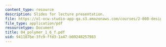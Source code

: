 ```yaml
---
content_type: resource
description: Slides for lecture presentation.
file: https://ol-ocw-studio-app-qa.s3.amazonaws.com/courses/2-008-design-and-manufacturing-ii-spring-2004/941187be3fc9ffd31a47b09248257983_04_polymer_1_6_f.pdf
file_type: application/pdf
resourcetype: Document
title: 04_polymer_1_6_f.pdf
uid: 941187be-3fc9-ffd3-1a47-b09248257983
---
```

